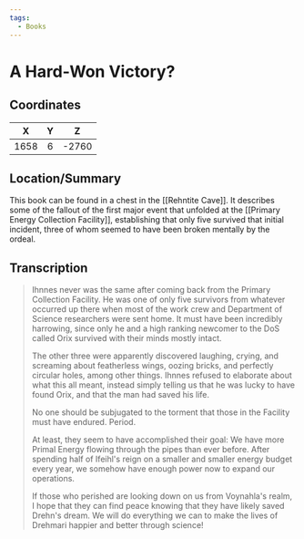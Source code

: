 ```yaml
---
tags:
  - Books
---
```

# A Hard-Won Victory?

## Coordinates
| **X** | **Y** | **Z** |
| :---: | :---: | :---: |
| 1658  |   6   | -2760 |

## Location/Summary
This book can be found in a chest in the [[Rehntite Cave]]. It describes some of the fallout of the first major event that unfolded at the [[Primary Energy Collection Facility]], establishing that only five survived that initial incident, three of whom seemed to have been broken mentally by the ordeal.

## Transcription
> Ihnnes never was the same after coming back from the Primary Collection Facility. He was one of only five survivors from whatever occurred up there when most of the work crew and Department of Science researchers were sent home. It must have been incredibly harrowing, since only he and a high ranking newcomer to the DoS called Orix survived with their minds mostly intact.
>
> The other three were apparently discovered laughing, crying, and screaming about featherless wings, oozing bricks, and perfectly circular holes, among other things. Ihnnes refused to elaborate about what this all meant, instead simply telling us that he was lucky to have found Orix, and that the man had saved his life.
>
> No one should be subjugated to the torment that those in the Facility must have endured. Period.
>
> At least, they seem to have accomplished their goal: We have more Primal Energy flowing through the pipes than ever before. After spending half of Ifeihl's reign on a smaller and smaller energy budget every year, we somehow have enough power now to expand our operations.
>
> If those who perished are looking down on us from Voynahla's realm, I hope that they can find peace knowing that they have likely saved Drehn's dream. We will do everything we can to make the lives of Drehmari happier and better through science!

